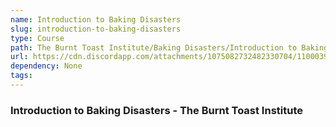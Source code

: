 ```yaml
---
name: Introduction to Baking Disasters
slug: introduction-to-baking-disasters
type: Course
path: The Burnt Toast Institute/Baking Disasters/Introduction to Baking Disasters
url: https://cdn.discordapp.com/attachments/1075082732482330704/1100039487486177320/Ancalagen_baking_disasters_burnt_cake_in_oven_cartoon_9b4995d7-de58-469b-b122-223c36b51553.png
dependency: None
tags:
---
```


### Introduction to Baking Disasters - The Burnt Toast Institute
